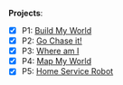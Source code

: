 **Projects**: 

 - [x] P1: [Build My World](P1-Build-My-World) 
 - [x] P2: [Go Chase it!](P2-Go-Chase-it)
 - [x] P3: [Where am I](P3-Where-am-I)
 - [x] P4: [Map My World](P4-Map-My-World)
 - [x] P5: [Home Service Robot](P4-Home-Service-Robot)